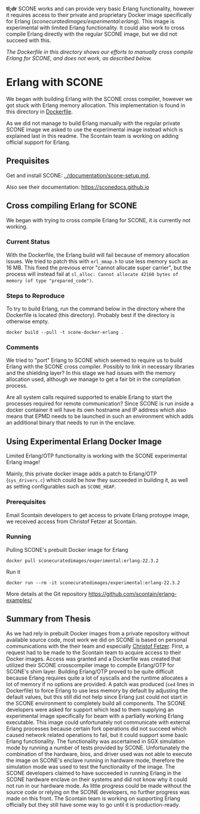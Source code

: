 **tl;dr** SCONE works and can provide very basic Erlang functionality, however it requires access to their private and proprietary Docker image specifically for Erlang (_sconecuratedimages/experimental:erlang_). This image is experimental with limited Erlang functionality. It could also work to cross compile Erlang directly with the regular SCONE image, but we did not succeed with this.

*The Dockerfile in this directory shows our efforts to manually cross compile Erlang for SCONE, and does not work, as described below.*

# Erlang with SCONE

We began with building Erlang with the SCONE cross compiler, however we got stuck with Erlang memory allocation. This implementation is found in this directory in [Dockerfile](Dockerfile).

As we did not manage to build Erlang manually with the regular private SCONE image we asked to use the experimental image instead which is explained last in this readme. The Scontain team is working on adding official support for Erlang.


## Prequisites

Get and install SCONE: [../documentation/scone-setup.md](../documentation/scone-setup.md),

Also see their documentation: <https://sconedocs.github.io>

## Cross compiling Erlang for SCONE 

We began with trying to cross compile Erlang for SCONE, it is currently not working.

### Current Status

With the Dockerfile, the Erlang build will fail because of memory allocation issues.
We tried to patch this with `erl_mmap.h` to use less memory such as 16 MB.
This fixed the previous error "cannot allocate super carrier", but the process will instead fail at `sl_alloc: Cannot allocate 42160 bytes of memory (of type "prepared_code")`.

### Steps to Reproduce

To try to build Erlang, run the command below in the directory where the Dockerfile is located (this directory).
Probably best if the directory is otherwise empty.

`docker build --pull -t scone-docker-erlang .`




### Comments

We tried to "port" Erlang to SCONE which seemed to require us to build Erlang with the SCONE cross compiler.
Possibly to link in necessary libraries and the shielding layer?
In this stage we had issues with the memory allocation used, although we manage to get a fair bit in the compilation process.

Are all system calls required supported to enable Erlang to start the processes required for remote communication?
Since SCONE is run inside a docker container it will have its own hostname and IP address which also means that EPMD needs to be launched in such an environment which adds an additional binary that needs to run in the enclave.

## Using Experimental Erlang Docker Image

Limited Erlang/OTP functionality is working with the SCONE experimental Erlang image!

Mainly, this private docker image adds a patch to Erlang/OTP (`sys_drivers.c`) which could be how they succeeded in building it, as well as setting configurables such as `SCONE_HEAP`.

### Prerequisites

Email Scontain developers to get access to private Erlang protoype image, we received access from Christof Fetzer at Scontain.

### Running

Pulling SCONE's prebuilt Docker image for Erlang

```
docker pull sconecuratedimages/experimental:erlang-22.3.2
```

Run it

```
docker run --rm -it sconecuratedimages/experimental:erlang-22.3.2
```

More details at the Git repository https://github.com/scontain/erlang-examples/

## Summary from Thesis

As we had rely in prebuilt Docker images from a private repository without available
source code, most work we did on SCONE is based on personal communications with
the their team and especially [Christof Fetzer](https://github.com/christoffetzer).
First, a request had to be made to
the Scontain team to acquire access to their Docker images. Access was granted and
a Dockerfile was created that utilized their SCONE crosscompiler image to compile
Erlang/OTP for SCONE's shim layer. Building Erlang/OTP proved to be quite difficult
because Erlang requires quite a lot of syscalls and the runtime allocates a lot
of memory if no options are provided. A patch was produced (`sed` lines in Dockerfile)
to force Erlang to use
less memory by default by adjusting the default values, but this still did not help
since Erlang just could not start in the SCONE environment to completely build all
components. The SCONE developers were asked for support which lead to them supplying
an experimental image specifically for beam with a partially working Erlang
executable. This image could unfortunately not communicate with external Erlang
processes because certain fork operations did not succeed which caused network
related operations to fail, but it could support some basic Erlang functionality.
The functionality was ascertained in SGX simulation mode by running a number of tests
provided by SCONE. Unfortunately the combination of the hardware, bios, and
driver used was not able to execute the image on SCONE's enclave running in hardware
mode, therefore the simulation mode was used to test the functionality of the
image. The SCONE developers claimed to have succeeded in running Erlang in the
SCONE hardware enclave on their systems and did not know why it could not run
in our hardware mode. As little progress could be made without the source code or
relying on the SCONE developers, no further progress was made on this front.
The Scontain team is working on supporting Erlang officially but they still have some
way to go until it is production-ready.
